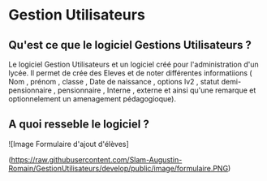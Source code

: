 # Gestion Utilisateurs

## Qu'est ce que le logiciel Gestions Utilisateurs ?

Le logiciel Gestion Utilisateurs et un logiciel créé pour l'administration d'un lycée. Il permet de crée des Eleves et de noter 
différentes informatiions ( Nom , prénom , classe , Date de naissance , options lv2 , statut demi-pensionnaire , pensionnaire , 
Interne , externe et ainsi qu'une remarque et optionnelement un amenagement pédagogioque).

## A quoi resseble le logiciel ?

![Image Formulaire d'ajout d'élèves]

(https://raw.githubusercontent.com/Slam-Augustin-Romain/GestionUtilisateurs/develop/public/image/formulaire.PNG)
